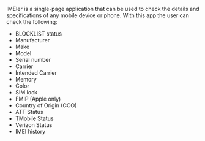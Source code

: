 IMEIer is a single-page application that can be used to check the details and specifications of any mobile device or phone. With this app the user can check the following:
  - BLOCKLIST status
  - Manufacturer
  - Make
  - Model
  - Serial number
  - Carrier
  - Intended Carrier
  - Memory
  - Color
  - SIM lock
  - FMIP (Apple only)
  - Country of Origin (COO)
  - ATT Status
  - TMobile Status
  - Verizon Status
  - IMEI history
